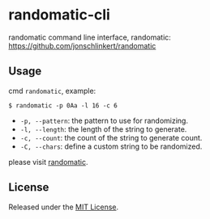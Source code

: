# randomatic-cli

randomatic command line interface, randomatic: https://github.com/jonschlinkert/randomatic

## Usage

cmd `randomatic`, example:

```
$ randomatic -p 0Aa -l 16 -c 6
```

- `-p, --pattern`: the pattern to use for randomizing.
- `-l, --length`: the length of the string to generate.
- `-c, --count`: the count of the string to generate count.
- `-C, --chars`: define a custom string to be randomized.

please visit [randomatic](https://github.com/jonschlinkert/randomatic).

## License

Released under the [MIT License](./LICENSE).
